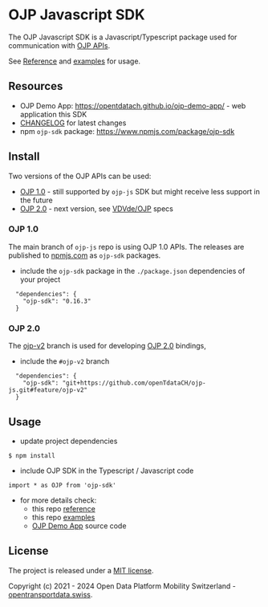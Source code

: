 # OJP Javascript SDK

The OJP Javascript SDK is a Javascript/Typescript package used for communication with [OJP APIs](https://opentransportdata.swiss/en/cookbook/open-journey-planner-ojp/).

See [Reference](./docs/reference.md) and [examples](./examples/) for usage.

## Resources

- OJP Demo App: https://opentdatach.github.io/ojp-demo-app/ - web application this SDK
- [CHANGELOG](./CHANGELOG.md) for latest changes
- npm `ojp-sdk` package: https://www.npmjs.com/package/ojp-sdk

## Install

Two versions of the OJP APIs can be used:
- [OJP 1.0](https://opentransportdata.swiss/en/cookbook/open-journey-planner-ojp/) - still supported by `ojp-js` SDK but might receive less support in the future
- [OJP 2.0](https://opentransportdata.swiss/de/cookbook/ojp2entwicklung/) - next version, see [VDVde/OJP](https://github.com/VDVde/OJP/blob/changes_for_v1.1/README.md) specs

### OJP 1.0
The  main branch of `ojp-js` repo is using OJP 1.0 APIs. The releases are published to [npmjs.com](https://www.npmjs.com/package/ojp-sdk) as `ojp-sdk` packages. 

- include the `ojp-sdk` package in the `./package.json` dependencies of your project 
```
  "dependencies": {
    "ojp-sdk": "0.16.3"
  }
```

### OJP 2.0
The [ojp-v2](https://github.com/openTdataCH/ojp-js/tree/feature/ojp-v2) branch is used for developing [OJP 2.0](https://opentransportdata.swiss/de/cookbook/ojp2entwicklung/) bindings, 
- include the `#ojp-v2` branch
```
  "dependencies": {
    "ojp-sdk": "git+https://github.com/openTdataCH/ojp-js.git#feature/ojp-v2"
  }
```

## Usage

- update project dependencies
```
$ npm install
```

- include OJP SDK in the Typescript / Javascript code
```
import * as OJP from 'ojp-sdk'
```

- for more details check:
  - this repo [reference](./docs/reference.md)
  - this repo [examples](./examples/)
  - [OJP Demo App](https://github.com/openTdataCH/ojp-demo-app-src) source code

## License

The project is released under a [MIT license](./LICENSE).

Copyright (c) 2021 - 2024 Open Data Platform Mobility Switzerland - [opentransportdata.swiss](https://opentransportdata.swiss/en/).
